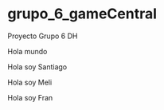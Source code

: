 # grupo_6_gameCentral
Proyecto Grupo 6 DH

Hola  mundo

Hola soy Santiago

Hola soy Meli

Hola soy Fran
